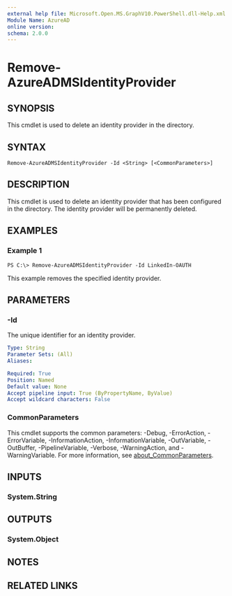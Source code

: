 ```yaml
---
external help file: Microsoft.Open.MS.GraphV10.PowerShell.dll-Help.xml
Module Name: AzureAD
online version:
schema: 2.0.0
---
```


# Remove-AzureADMSIdentityProvider

## SYNOPSIS
This cmdlet is used to delete an identity provider in the directory.

## SYNTAX

```
Remove-AzureADMSIdentityProvider -Id <String> [<CommonParameters>]
```

## DESCRIPTION
This cmdlet is used to delete an identity provider that has been configured in the directory.
The identity provider will be permanently deleted.

## EXAMPLES

### Example 1
```
PS C:\> Remove-AzureADMSIdentityProvider -Id LinkedIn-OAUTH
```

This example removes the specified identity provider.

## PARAMETERS

### -Id
The unique identifier for an identity provider.

```yaml
Type: String
Parameter Sets: (All)
Aliases:

Required: True
Position: Named
Default value: None
Accept pipeline input: True (ByPropertyName, ByValue)
Accept wildcard characters: False
```

### CommonParameters
This cmdlet supports the common parameters: -Debug, -ErrorAction, -ErrorVariable, -InformationAction, -InformationVariable, -OutVariable, -OutBuffer, -PipelineVariable, -Verbose, -WarningAction, and -WarningVariable. For more information, see [about_CommonParameters](http://go.microsoft.com/fwlink/?LinkID=113216).

## INPUTS

### System.String
## OUTPUTS

### System.Object
## NOTES

## RELATED LINKS
